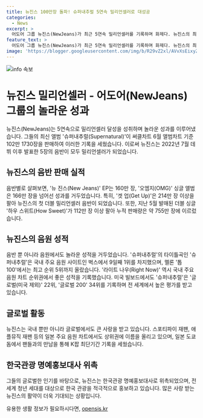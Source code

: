 ```yaml
---
title: 뉴진스 100만장 돌파! 슈퍼내추럴 5연속 밀리언셀러로 대성공
categories:
  - News
excerpt: >
  어도어 그룹 뉴진스(NewJeans)가 최근 5연속 밀리언셀러를 기록하며 화제다. 뉴진스의 최신 싱글 ‘슈퍼내추럴’은 일본에서 102만 1730장을 팔아들어 6월 앨범차트 1위를 차지했고, 뉴진스는 데뷔 이래 총 5장의 음반을 모두 밀리언셀러로 올려놓았다. 또한 음원 차트에서도 힘을 보여, 국내 음원 차트에서는 1위를 기록하고, 미국 빌보드 차트에서도 좋은 성적을 거뒀다. 이에 따라 뉴진스는 현재 한국관광 명예홍보대사로 위촉되어 앞으로 한국 관광을 적극적으로 홍보할 예정이다.
feature_text: >
  어도어 그룹 뉴진스(NewJeans)가 최근 5연속 밀리언셀러를 기록하며 화제다. 뉴진스의 최신 싱글 ‘슈퍼내추럴’은 일본에서 102만 1730장을 팔아들어 6월 앨범차트 1위를 차지했고, 뉴진스는 데뷔 이래 총 5장의 음반을 모두 밀리언셀러로 올려놓았다. 또한 음원 차트에서도 힘을 보여, 국내 음원 차트에서는 1위를 기록하고, 미국 빌보드 차트에서도 좋은 성적을 거뒀다. 이에 따라 뉴진스는 현재 한국관광 명예홍보대사로 위촉되어 앞으로 한국 관광을 적극적으로 홍보할 예정이다.
image: 'https://blogger.googleusercontent.com/img/b/R29vZ2xl/AVvXsEixyZcFfHzMRdzZMjFBmAUKJYCLCGyLL1o632UiGVXcaFdKo_bkvkuCioo0uUKlGfBVcT3P84aROyZIXSBEx3Aw5nCQ3pTgDom1WDC4m8eifvWiAmWEEVb4x6G_l8C0QH225ldMjyaFvpxGEBGNO37VmDTDMHGhJPq73UglMfDca1-0aw/s1600/blogspot.png'
---
```


<p><img src="https://blogger.googleusercontent.com/img/b/R29vZ2xl/AVvXsEixyZcFfHzMRdzZMjFBmAUKJYCLCGyLL1o632UiGVXcaFdKo_bkvkuCioo0uUKlGfBVcT3P84aROyZIXSBEx3Aw5nCQ3pTgDom1WDC4m8eifvWiAmWEEVb4x6G_l8C0QH225ldMjyaFvpxGEBGNO37VmDTDMHGhJPq73UglMfDca1-0aw/s1600/blogspot.png" alt="info 속보" /></p>

<h1>뉴진스 밀리언셀러 - 어도어(NewJeans) 그룹의 놀라운 성과</h1>

<p>뉴진스(NewJeans)는 5연속으로 밀리언셀러 달성을 성취하며 놀라운 성과를 이루어냈습니다. 그들의 최신 앨범 '슈퍼내추럴(Supernatural)'이 써클차트 6월 앨범차트 기준 102만 1730장을 판매하여 이러한 기록을 세웠습니다. 이로써 뉴진스는 2022년 7월 데뷔 이후 발표한 5장의 음반이 모두 밀리언셀러가 되었습니다.</p>

<h2 data-ke-size="size26">뉴진스의 음반 판매 실적</h2>

<p>음반별로 살펴보면, '뉴 진스(New Jeans)' EP는 160만 장, '오엠지(OMG)' 싱글 앨범은 166만 장을 넘어선 성과를 거두었습니다. 특히, '겟 업(Get Up)'은 214만 장 이상을 팔아 뉴진스의 첫 더블 밀리언셀러 음반이 되었습니다. 또한, 지난 5월 발매된 더블 싱글 '하우 스위트(How Sweet)'가 112만 장 이상 팔아 누적 판매량은 약 755만 장에 이르렀습니다.</p>

<h2 data-ke-size="size26">뉴진스의 음원 성적</h2>

<p>음반 뿐 아니라 음원에서도 놀라운 성적을 거두었습니다. '슈퍼내추럴'의 타이틀곡인 '슈퍼내추럴'은 국내 주요 음원 사이트인 벅스에서 9일째 1위를 차지했으며, 멜론 '톱 100'에서는 최고 순위 5위까지 올랐습니다. '라이트 나우(Right Now)' 역시 국내 주요 음원 차트 순위권에서 좋은 성적을 기록했습니다. 미국 빌보드에서도 '슈퍼내추럴'은 '글로벌(미국 제외)' 22위, '글로벌 200' 34위를 기록하며 전 세계에서 높은 평가를 받고 있습니다.</p>

<h2 data-ke-size="size26">글로벌 활동</h2>

<p>뉴진스는 국내 뿐만 아니라 글로벌에서도 큰 사랑을 받고 있습니다. 스포티파이 재팬, 애플뮤직 재팬 등의 일본 주요 음원 차트에서도 상위권에 이름을 올리고 있으며, 일본 도쿄돔에서 팬들과의 만남을 통해 K팝 최단기간 기록을 세웠습니다.</p>

<h2 data-ke-size="size26">한국관광 명예홍보대사 위촉</h2>

<p>그들의 글로벌한 인기를 바탕으로, 뉴진스는 한국관광 명예홍보대사로 위촉되었으며, 전세계 청년 세대를 대상으로 한국 관광을 적극적으로 홍보하고 있습니다. 많은 사랑 받는 뉴진스의 활약이 더욱 기대되는 상황입니다.</p>
유용한 생활 정보가 필요하시다면, <a href="https://opensis.kr" rel="dofollow">opensis.kr</a>


